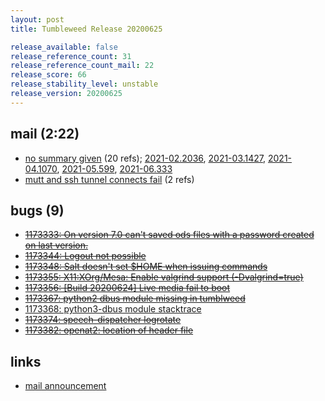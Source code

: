 ```yaml
---
layout: post
title: Tumbleweed Release 20200625

release_available: false
release_reference_count: 31
release_reference_count_mail: 22
release_score: 66
release_stability_level: unstable
release_version: 20200625
---
```


## mail (2:22)

- [no summary given](https://lists.opensuse.org/archives/list/factory@lists.opensuse.org/thread/K7ZCQZ4BF3WCWZMMHWKGC3TU3OXV6ZEA) (20 refs); [2021-02.2036](https://lists.opensuse.org/archives/list/factory@lists.opensuse.org/thread/K7ZCQZ4BF3WCWZMMHWKGC3TU3OXV6ZEA), [2021-03.1427](https://lists.opensuse.org/archives/list/factory@lists.opensuse.org/thread/K7ZCQZ4BF3WCWZMMHWKGC3TU3OXV6ZEA), [2021-04.1070](https://lists.opensuse.org/archives/list/factory@lists.opensuse.org/thread/K7ZCQZ4BF3WCWZMMHWKGC3TU3OXV6ZEA), [2021-05.599](https://lists.opensuse.org/archives/list/factory@lists.opensuse.org/thread/K7ZCQZ4BF3WCWZMMHWKGC3TU3OXV6ZEA), [2021-06.333](https://lists.opensuse.org/archives/list/factory@lists.opensuse.org/thread/K7ZCQZ4BF3WCWZMMHWKGC3TU3OXV6ZEA)
- [mutt and ssh tunnel connects fail](https://lists.opensuse.org/opensuse-factory/2020-07/msg00026.html) (2 refs)

## bugs (9)

<!--more-->

- ~~[1173333: On version 7.0 can't saved ods files with a password created on last version.](https://bugzilla.opensuse.org/show_bug.cgi?id=1173333)~~
- ~~[1173344: Logout not possible](https://bugzilla.opensuse.org/show_bug.cgi?id=1173344)~~
- ~~[1173348: Salt doesn't set $HOME when issuing commands](https://bugzilla.opensuse.org/show_bug.cgi?id=1173348)~~
- ~~[1173355: X11:XOrg/Mesa: Enable valgrind support (-Dvalgrind=true)](https://bugzilla.opensuse.org/show_bug.cgi?id=1173355)~~
- ~~[1173356: \[Build 20200624\] Live media fail to boot](https://bugzilla.opensuse.org/show_bug.cgi?id=1173356)~~
- ~~[1173367: python2 dbus module missing in tumblweed](https://bugzilla.opensuse.org/show_bug.cgi?id=1173367)~~
- [1173368: python3-dbus module stacktrace](https://bugzilla.opensuse.org/show_bug.cgi?id=1173368)
- ~~[1173374: speech-dispatcher logrotate](https://bugzilla.opensuse.org/show_bug.cgi?id=1173374)~~
- ~~[1173382: openat2: location of header file](https://bugzilla.opensuse.org/show_bug.cgi?id=1173382)~~



## links

- [mail announcement](https://lists.opensuse.org/archives/list/factory@lists.opensuse.org/thread/K7ZCQZ4BF3WCWZMMHWKGC3TU3OXV6ZEA)
